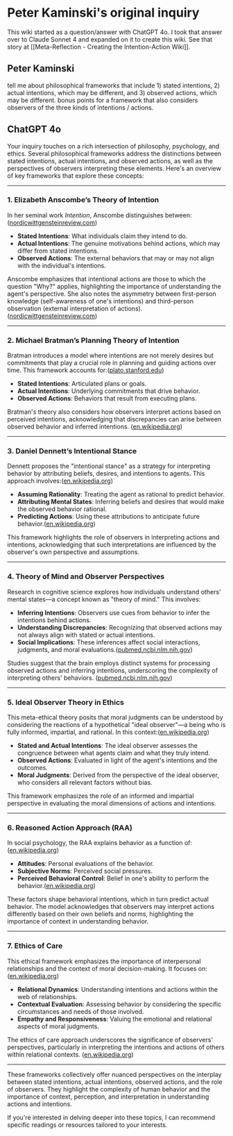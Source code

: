 # Peter Kaminski's original inquiry

This wiki started as a question/answer with ChatGPT 4o. I took that answer over to Claude Sonnet 4 and expanded on it to create this wiki. See that story at [[Meta-Reflection - Creating the Intention-Action Wiki]].

## Peter Kaminski

tell me about philosophical frameworks that include 1) stated intentions, 2) actual intentions, which may be different, and 3) observed actions, which may be different. bonus points for a framework that also considers observers of the three kinds of intentions / actions.

## ChatGPT 4o

Your inquiry touches on a rich intersection of philosophy, psychology, and ethics. Several philosophical frameworks address the distinctions between stated intentions, actual intentions, and observed actions, as well as the perspectives of observers interpreting these elements. Here's an overview of key frameworks that explore these concepts:

---

### 1. **Elizabeth Anscombe’s Theory of Intention**

In her seminal work _Intention_, Anscombe distinguishes between:([nordicwittgensteinreview.com](https://www.nordicwittgensteinreview.com/article/download/3683/54/9761?utm_source=chatgpt.com "[PDF] Wittgenstein and Anscombe's Intention"))

- **Stated Intentions**: What individuals claim they intend to do.
- **Actual Intentions**: The genuine motivations behind actions, which may differ from stated intentions.
- **Observed Actions**: The external behaviors that may or may not align with the individual's intentions.

Anscombe emphasizes that intentional actions are those to which the question "Why?" applies, highlighting the importance of understanding the agent's perspective. She also notes the asymmetry between first-person knowledge (self-awareness of one's intentions) and third-person observation (external interpretation of actions). ([nordicwittgensteinreview.com](https://www.nordicwittgensteinreview.com/article/download/3683/54/9761?utm_source=chatgpt.com "[PDF] Wittgenstein and Anscombe's Intention"))

---

### 2. **Michael Bratman’s Planning Theory of Intention**

Bratman introduces a model where intentions are not merely desires but commitments that play a crucial role in planning and guiding actions over time. This framework accounts for:([plato.stanford.edu](https://plato.stanford.edu/entries/intention/?utm_source=chatgpt.com "Intention - Stanford Encyclopedia of Philosophy"))

- **Stated Intentions**: Articulated plans or goals.
- **Actual Intentions**: Underlying commitments that drive behavior.
- **Observed Actions**: Behaviors that result from executing plans.

Bratman's theory also considers how observers interpret actions based on perceived intentions, acknowledging that discrepancies can arise between observed behavior and inferred intentions. ([en.wikipedia.org](https://en.wikipedia.org/wiki/Belief%E2%80%93desire%E2%80%93intention_software_model?utm_source=chatgpt.com "Belief–desire–intention software model"))

---

### 3. **Daniel Dennett’s Intentional Stance**

Dennett proposes the "intentional stance" as a strategy for interpreting behavior by attributing beliefs, desires, and intentions to agents. This approach involves:([en.wikipedia.org](https://en.wikipedia.org/wiki/Intentional_stance?utm_source=chatgpt.com "Intentional stance - Wikipedia"))

- **Assuming Rationality**: Treating the agent as rational to predict behavior.
- **Attributing Mental States**: Inferring beliefs and desires that would make the observed behavior rational.
- **Predicting Actions**: Using these attributions to anticipate future behavior.([en.wikipedia.org](https://en.wikipedia.org/wiki/Intentional_stance?utm_source=chatgpt.com "Intentional stance - Wikipedia"))

This framework highlights the role of observers in interpreting actions and intentions, acknowledging that such interpretations are influenced by the observer's own perspective and assumptions.

---

### 4. **Theory of Mind and Observer Perspectives**

Research in cognitive science explores how individuals understand others' mental states—a concept known as "theory of mind." This involves:

- **Inferring Intentions**: Observers use cues from behavior to infer the intentions behind actions.
- **Understanding Discrepancies**: Recognizing that observed actions may not always align with stated or actual intentions.
- **Social Implications**: These inferences affect social interactions, judgments, and moral evaluations.([pubmed.ncbi.nlm.nih.gov](https://pubmed.ncbi.nlm.nih.gov/27393254/?utm_source=chatgpt.com "Understanding intentional actions from observers' viewpoints"))

Studies suggest that the brain employs distinct systems for processing observed actions and inferring intentions, underscoring the complexity of interpreting others' behaviors. ([pubmed.ncbi.nlm.nih.gov](https://pubmed.ncbi.nlm.nih.gov/27393254/?utm_source=chatgpt.com "Understanding intentional actions from observers' viewpoints"))

---

### 5. **Ideal Observer Theory in Ethics**

This meta-ethical theory posits that moral judgments can be understood by considering the reactions of a hypothetical "ideal observer"—a being who is fully informed, impartial, and rational. In this context:([en.wikipedia.org](https://en.wikipedia.org/wiki/Ideal_observer_theory?utm_source=chatgpt.com "Ideal observer theory"))

- **Stated and Actual Intentions**: The ideal observer assesses the congruence between what agents claim and what they truly intend.
- **Observed Actions**: Evaluated in light of the agent's intentions and the outcomes.
- **Moral Judgments**: Derived from the perspective of the ideal observer, who considers all relevant factors without bias.

This framework emphasizes the role of an informed and impartial perspective in evaluating the moral dimensions of actions and intentions.

---

### 6. **Reasoned Action Approach (RAA)**

In social psychology, the RAA explains behavior as a function of:([en.wikipedia.org](https://en.wikipedia.org/wiki/Reasoned_action_approach?utm_source=chatgpt.com "Reasoned action approach"))

- **Attitudes**: Personal evaluations of the behavior.
- **Subjective Norms**: Perceived social pressures.
- **Perceived Behavioral Control**: Belief in one's ability to perform the behavior.([en.wikipedia.org](https://en.wikipedia.org/wiki/Reasoned_action_approach?utm_source=chatgpt.com "Reasoned action approach"))

These factors shape behavioral intentions, which in turn predict actual behavior. The model acknowledges that observers may interpret actions differently based on their own beliefs and norms, highlighting the importance of context in understanding behavior.

---

### 7. **Ethics of Care**

This ethical framework emphasizes the importance of interpersonal relationships and the context of moral decision-making. It focuses on:([en.wikipedia.org](https://en.wikipedia.org/wiki/Epistemology?utm_source=chatgpt.com "Epistemology - Wikipedia"))

- **Relational Dynamics**: Understanding intentions and actions within the web of relationships.
- **Contextual Evaluation**: Assessing behavior by considering the specific circumstances and needs of those involved.
- **Empathy and Responsiveness**: Valuing the emotional and relational aspects of moral judgments.

The ethics of care approach underscores the significance of observers' perspectives, particularly in interpreting the intentions and actions of others within relational contexts. ([en.wikipedia.org](https://en.wikipedia.org/wiki/Ethics_of_care?utm_source=chatgpt.com "Ethics of care"))

---

These frameworks collectively offer nuanced perspectives on the interplay between stated intentions, actual intentions, observed actions, and the role of observers. They highlight the complexity of human behavior and the importance of context, perception, and interpretation in understanding actions and intentions.

If you're interested in delving deeper into these topics, I can recommend specific readings or resources tailored to your interests.